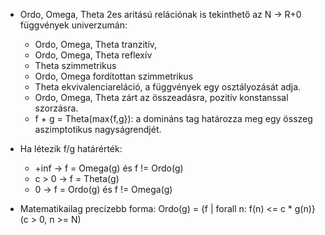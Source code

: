 - Ordo, Omega, Theta 2es aritású relációnak is tekinthető az N -> R+0 függvények univerzumán:
  - Ordo, Omega, Theta tranzitív,
  - Ordo, Omega, Theta reflexív
  - Theta szimmetrikus
  - Ordo, Omega fordítottan szimmetrikus
  - Theta ekvivalenciareláció, a függvények egy osztályozását adja.
  - Ordo, Omega, Theta zárt az összeadásra, pozitív konstanssal szorzásra.
  - f + g = Theta(max{f,g}): a domináns tag határozza meg egy összeg aszimptotikus nagyságrendjét.

- Ha létezik f/g határérték:
  - +inf   -> f = Omega(g) és f != Ordo(g)
  - c > 0  -> f = Theta(g)
  - 0      -> f = Ordo(g) és f != Omega(g)

- Matematikailag precízebb forma: Ordo(g) = {f | forall n: f(n) <= c * g(n)} (c > 0, n >= N)
